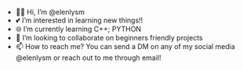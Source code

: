 - 💅🏻 Hi, I’m @elenlysm
- 💕 I’m interested in learning new things!!
- 🌐 I’m currently learning C++; PYTHON 
- 👀 I’m looking to collaborate on beginners friendly projects 
- 📫 How to reach me? You can send a DM on any of my social media @elenlysm or reach out to me through email!

<!---
elenlysm/elenlysm is a ✨ special ✨ repository because its `README.md` (this file) appears on your GitHub profile.
You can click the Preview link to take a look at your changes.
--->
